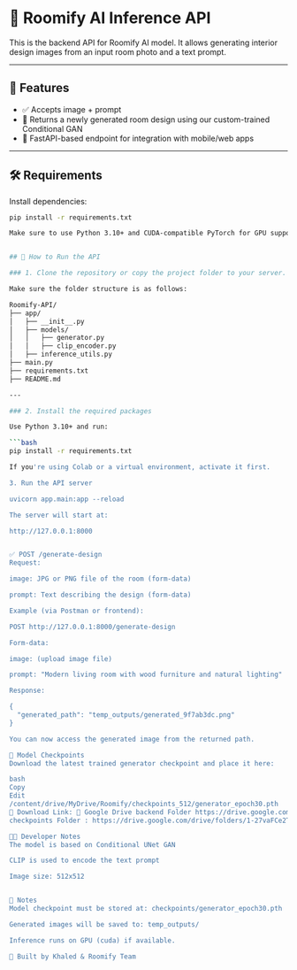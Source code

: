 # 🧠 Roomify AI Inference API

This is the backend API for Roomify AI model. It allows generating interior design images from an input room photo and a text prompt.

---

## 🔧 Features

- ✅ Accepts image + prompt
- 🎨 Returns a newly generated room design using our custom-trained Conditional GAN
- 🚀 FastAPI-based endpoint for integration with mobile/web apps

---

## 🛠️ Requirements

Install dependencies:

```bash
pip install -r requirements.txt

Make sure to use Python 3.10+ and CUDA-compatible PyTorch for GPU support.


## 🚀 How to Run the API

### 1. Clone the repository or copy the project folder to your server.

Make sure the folder structure is as follows:

Roomify-API/
├── app/
│   ├── __init__.py
│   ├── models/
│   │   ├── generator.py
│   │   ├── clip_encoder.py
│   ├── inference_utils.py
├── main.py
├── requirements.txt
├── README.md

---

### 2. Install the required packages

Use Python 3.10+ and run:

```bash
pip install -r requirements.txt

If you're using Colab or a virtual environment, activate it first.

3. Run the API server

uvicorn app.main:app --reload

The server will start at:

http://127.0.0.1:8000


✅ POST /generate-design
Request:

image: JPG or PNG file of the room (form-data)

prompt: Text describing the design (form-data)

Example (via Postman or frontend):

POST http://127.0.0.1:8000/generate-design

Form-data:

image: (upload image file)

prompt: "Modern living room with wood furniture and natural lighting"

Response:

{
  "generated_path": "temp_outputs/generated_9f7ab3dc.png"
}

You can now access the generated image from the returned path.

💾 Model Checkpoints
Download the latest trained generator checkpoint and place it here:

bash
Copy
Edit
/content/drive/MyDrive/Roomify/checkpoints_512/generator_epoch30.pth
📎 Download Link: 🔗 Google Drive backend Folder https://drive.google.com/drive/folders/1L3X2HU46y1gU17QIAfR63MQT4BfW5Saz?usp=drive_link
checkpoints Folder : https://drive.google.com/drive/folders/1-27vaFCe2TJLYb8rOREKb3r8CVlJUxJP?usp=drive_link

👨‍💻 Developer Notes
The model is based on Conditional UNet GAN

CLIP is used to encode the text prompt

Image size: 512x512


📝 Notes
Model checkpoint must be stored at: checkpoints/generator_epoch30.pth

Generated images will be saved to: temp_outputs/

Inference runs on GPU (cuda) if available.

🤝 Built by Khaled & Roomify Team